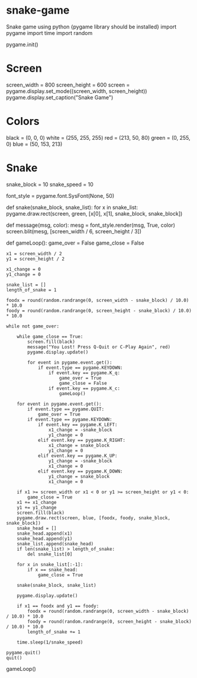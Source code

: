 # snake-game
Snake game using python  {pygame library should be installed}
import pygame
import time
import random

pygame.init()

# Screen
screen_width = 800
screen_height = 600
screen = pygame.display.set_mode((screen_width, screen_height))
pygame.display.set_caption("Snake Game")

# Colors
black = (0, 0, 0)
white = (255, 255, 255)
red = (213, 50, 80)
green = (0, 255, 0)
blue = (50, 153, 213)

# Snake
snake_block = 10
snake_speed = 10

font_style = pygame.font.SysFont(None, 50)

def snake(snake_block, snake_list):
    for x in snake_list:
        pygame.draw.rect(screen, green, [x[0], x[1], snake_block, snake_block])

def message(msg, color):
    mesg = font_style.render(msg, True, color)
    screen.blit(mesg, [screen_width / 6, screen_height / 3])

def gameLoop():
    game_over = False
    game_close = False

    x1 = screen_width / 2
    y1 = screen_height / 2

    x1_change = 0
    y1_change = 0

    snake_list = []
    length_of_snake = 1

    foodx = round(random.randrange(0, screen_width - snake_block) / 10.0) * 10.0
    foody = round(random.randrange(0, screen_height - snake_block) / 10.0) * 10.0

    while not game_over:

        while game_close == True:
            screen.fill(black)
            message("You Lost! Press Q-Quit or C-Play Again", red)
            pygame.display.update()

            for event in pygame.event.get():
                if event.type == pygame.KEYDOWN:
                    if event.key == pygame.K_q:
                        game_over = True
                        game_close = False
                    if event.key == pygame.K_c:
                        gameLoop()

        for event in pygame.event.get():
            if event.type == pygame.QUIT:
                game_over = True
            if event.type == pygame.KEYDOWN:
                if event.key == pygame.K_LEFT:
                    x1_change = -snake_block
                    y1_change = 0
                elif event.key == pygame.K_RIGHT:
                    x1_change = snake_block
                    y1_change = 0
                elif event.key == pygame.K_UP:
                    y1_change = -snake_block
                    x1_change = 0
                elif event.key == pygame.K_DOWN:
                    y1_change = snake_block
                    x1_change = 0

        if x1 >= screen_width or x1 < 0 or y1 >= screen_height or y1 < 0:
            game_close = True
        x1 += x1_change
        y1 += y1_change
        screen.fill(black)
        pygame.draw.rect(screen, blue, [foodx, foody, snake_block, snake_block])
        snake_head = []
        snake_head.append(x1)
        snake_head.append(y1)
        snake_list.append(snake_head)
        if len(snake_list) > length_of_snake:
            del snake_list[0]

        for x in snake_list[:-1]:
            if x == snake_head:
                game_close = True

        snake(snake_block, snake_list)

        pygame.display.update()

        if x1 == foodx and y1 == foody:
            foodx = round(random.randrange(0, screen_width - snake_block) / 10.0) * 10.0
            foody = round(random.randrange(0, screen_height - snake_block) / 10.0) * 10.0
            length_of_snake += 1

        time.sleep(1/snake_speed)

    pygame.quit()
    quit()

gameLoop()
